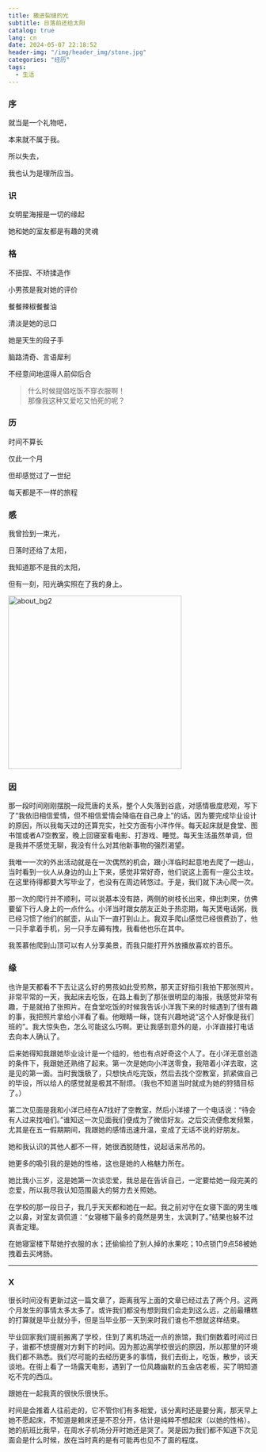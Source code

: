 ```yaml
---
title: 撒进裂缝的光
subtitle: 日落前还给太阳
catalog: true
lang: cn
date: 2024-05-07 22:18:52
header-img: "/img/header_img/stone.jpg"
categories: "经历"
tags:
  - 生活
---
```


### 序

就当是一个礼物吧，

本来就不属于我。

所以失去，

我也认为是理所应当。

### 识

女明星海报是一切的缘起

她和她的室友都是有趣的灵魂

### 格

不扭捏、不矫揉造作

小男孩是我对她的评价

餐餐辣椒餐餐油

清淡是她的忌口

她是天生的段子手

脑路清奇、言语犀利

不经意间地逗得人前仰后合

>什么时候提倡吃饭不穿衣服啊！  
那像我这种又爱吃又怕死的呢？

### 历

时间不算长

仅此一个月

但却感觉过了一世纪

每天都是不一样的旅程

### 感

我曾捡到一束光，

日落时还给了太阳，

我知道那不是我的太阳，

但有一刻，阳光确实照在了我的身上。

<img src="2.jpg" width="350" alt="about_bg2"></img>

### 因

那一段时间刚刚摆脱一段荒唐的关系，整个人失落到谷底，对感情极度悲观，写下了“我依旧相信爱情，但不相信爱情会降临在自己身上”的话。因为要完成毕业设计的原因，所以我每天过的还算充实，社交方面有小洋作伴。每天起床就是食堂、图书馆或者A7空教室，晚上回寝室看电影、打游戏、睡觉。每天生活虽然单调，但是我并不感觉无聊，我没有什么对其他新事物的强烈渴望。

我唯一一次的外出活动就是在一次偶然的机会，跟小洋临时起意地去爬了一趟山，当时看到一伙人从身边的山上下来，感觉非常好奇，他们说这上面有一座公主坟。在这里待得都要大写毕业了，也没有在周边转悠过。于是，我们就下决心爬一次。

那一次的爬行并不顺利，可以说基本没有路，两侧的树枝长出来，伸出刺来，仿佛要留下行人身上的一点什么。小洋当时跟女朋友正处于热恋期，每天煲电话粥，我已经习惯了他们的腻歪，从山下一直打到山上。我双手爬山感觉已经很费劲了，他一只手拿着手机，另一只手左薅有拽，我看他也乐在其中。

我羡慕他爬到山顶可以有人分享美景，而我只能打开外放播放喜欢的音乐。

### 缘

也许是天都看不下去让这么好的男孩如此受煎熬，那天正好指引我拍下那张照片。非常平常的一天，我起床去吃饭，在路上看到了那张很明显的海报，我感觉非常有趣，于是就拍了张照片。在食堂吃饭的时候我告诉小洋我下来的时候遇到了很有趣的事，我把照片拿给小洋看了看。他眼睛一眯，饶有兴趣地说“这个人好像是我们班的”。我大惊失色，怎么可能这么巧啊。更让我感到意外的是，小洋直接打电话去向本人确认了。

后来她得知我跟她毕业设计是一个组的，他也有点好奇这个人了。在小洋无意创造的条件下，我跟她还熟络了起来。第一次是她向小洋送零食，我陪着小洋去取，这是见的第一面。当时我饿极了，只想快点吃完饭，然后去找个空教室，抓紧做自己的毕设，所以给人的感觉就是极其不耐烦。（我也不知道当时就成为她的狩猎目标了。）

第二次见面是我和小洋已经在A7找好了空教室，然后小洋接了一个电话说：“待会有人过来找咱们。”谁知这一次见面我们便成为了微信好友。之后交流便愈发频繁，尤其是在五一假期期间，我跟她的感情迅速升温，变成了无话不说的好朋友。

她和我认识的其他人都不一样，她很洒脱随性，说起话来吊吊的。

她更多的吸引我的是她的性格，这也是她的人格魅力所在。

她比我小三岁，这是她第一次谈恋爱，我总是在告诉自己，一定要给她一段完美的恋爱，所以我尽我认知范围最大的努力去关照她。

在学校的那一段日子，我几乎天天都和她在一起。我之前对守在女寝下面的男生嗤之以鼻，对室友调侃道：“女寝楼下最多的竟然是男生，太讽刺了。”结果也躲不过真香定理。

在她寝室楼下帮她拧衣服的水；还偷偷捡了别人掉的水果吃；10点锁门9点58被她拽着去买烤肠。

---

### X

很长时间没有更新过这一篇文章了，距离我写上面的文章已经过去了两个月。这两个月发生的事情太多太多了。或许我们都没有想到我们会走到这么远，之前最糟糕的打算就是毕业就分手，但是当毕业那一天到来时我们谁也不想就这样结束。

毕业回家我们提前搬离了学校，住到了离机场近一点的旅馆，我们倒数着时间过日子，谁都不想提醒对方剩下的时间。因为那边离学校很远的原因，所以那里的环境我们都不熟悉。我们尽可能的去经历更多的事情，我们去街上，吃饭，散步，谈天谈地。在街上看了一场露天电影，遇到了一位风趣幽默的五金店老板，买了明知道吃不完的西瓜。

跟她在一起我真的很快乐很快乐。

时间是会推着人往前走的，它不管你们有多相爱，该分离时还是要分离，那天早上她不愿起床，不知道是赖床还是不忍分开，估计是纯粹不想起床（以她的性格）。她的航班比我早，在周水子机场分开时她还是哭了。哭是因为我们都不知道下次见面会是什么时候，放在当时真的是有可能再也见不了面的程度。
